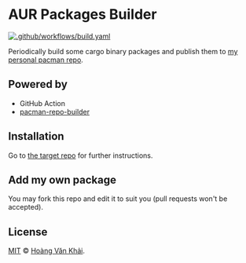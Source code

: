 # AUR Packages Builder

[![.github/workflows/build.yaml](https://github.com/KSXGitHub/cargo-scripts-builder/workflows/.github/workflows/build.yaml/badge.svg)](https://github.com/KSXGitHub/cargo-scripts-builder/actions)

Periodically build some cargo binary packages and publish them to [my personal pacman repo](https://github.com/KSXGitHub/pacman-repo).

## Powered by

* GitHub Action
* [pacman-repo-builder](https://github.com/pacman-repo-builder)

## Installation

Go to [the target repo](https://github.com/KSXGitHub/pacman-repo) for further instructions.

## Add my own package

You may fork this repo and edit it to suit you (pull requests won't be accepted).

## License

[MIT](https://git.io/JTy78) © [Hoàng Văn Khải](https://ksxgithub.github.io).
